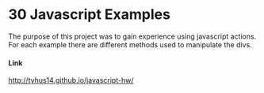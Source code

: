 # 30 Javascript Examples

The purpose of this project was to gain experience using javascript actions. For each example there are different methods used to manipulate the divs.

#### Link

http://tyhus14.github.io/javascript-hw/



